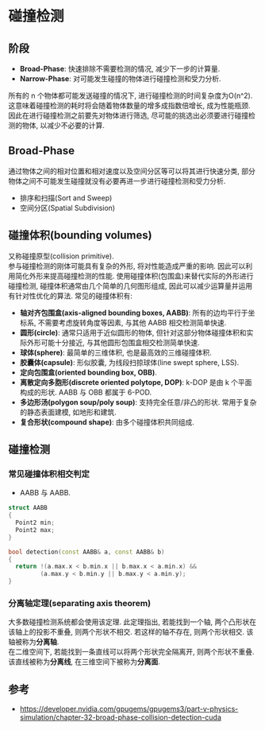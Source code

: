 # 碰撞检测

## 阶段
- **Broad-Phase**: 快速排除不需要检测的情况, 减少下一步的计算量.
- **Narrow-Phase**: 对可能发生碰撞的物体进行碰撞检测和受力分析.

所有的 n 个物体都可能发送碰撞的情况下, 进行碰撞检测的时间复杂度为O(n^2). 这意味着碰撞检测的耗时将会随着物体数量的增多成指数倍增长, 成为性能瓶颈. 因此在进行碰撞检测之前要先对物体进行筛选, 尽可能的挑选出必须要进行碰撞检测的物体, 以减少不必要的计算.

## Broad-Phase
通过物体之间的相对位置和相对速度以及空间分区等可以将其进行快速分类, 部分物体之间不可能发生碰撞就没有必要再进一步进行碰撞检测和受力分析.
- 排序和扫描(Sort and Sweep)
- 空间分区(Spatial Subdivision)

## 碰撞体积(bounding volumes)
又称碰撞原型(collision primitive).  
参与碰撞检测的刚体可能具有复杂的外形, 将对性能造成严重的影响. 因此可以利用简化外形来提高碰撞检测的性能. 使用碰撞体积(包围盒)来替代实际的外形进行碰撞检测, 碰撞体积通常由几个简单的几何图形组成, 因此可以减少运算量并运用有针对性优化的算法. 常见的碰撞体积有:  
- **轴对齐包围盒(axis-aligned bounding boxes, AABB)**: 所有的边均平行于坐标系, 不需要考虑旋转角度等因素, 与其他 AABB 相交检测简单快速.
- **圆形(circle)**: 通常只适用于近似圆形的物体, 但针对这部分物体碰撞体积和实际外形可能十分接近, 与其他圆形包围盒相交检测简单快速.
- **球体(sphere)**: 最简单的三维体积, 也是最高效的三维碰撞体积.
- **胶囊体(capsule)**: 形似胶囊, 为线段扫掠球体(line swept sphere, LSS).
- **定向包围盒(oriented bounding box, OBB)**.
- **离散定向多胞形(discrete oriented polytope, DOP)**: k-DOP 是由 k 个平面构成的形状. AABB 与 OBB 都属于 6-POD.
- **多边形汤(polygon soup/poly soup)**: 支持完全任意/非凸的形状. 常用于复杂的静态表面建模, 如地形和建筑.
- **复合形状(compound shape)**: 由多个碰撞体积共同组成.

## 碰撞检测

### 常见碰撞体积相交判定
- AABB 与 AABB.  
```cpp
struct AABB
{
  Point2 min;
  Point2 max;
}

bool detection(const AABB& a, const AABB& b)
{
  return !(a.max.x < b.min.x || b.max.x < a.min.x) &&
         (a.max.y < b.min.y || b.max.y < a.min.y);
}
```

### 分离轴定理(separating axis theorem)
大多数碰撞检测系统都会使用该定理. 此定理指出, 若能找到一个轴, 两个凸形状在该轴上的投影不重叠, 则两个形状不相交. 若这样的轴不存在, 则两个形状相交. 该轴被称为**分离轴**.  
在二维空间下, 若能找到一条直线可以将两个形状完全隔离开, 则两个形状不重叠. 该直线被称为**分离线**, 在三维空间下被称为**分离面**.  

## 参考
- https://developer.nvidia.com/gpugems/gpugems3/part-v-physics-simulation/chapter-32-broad-phase-collision-detection-cuda
